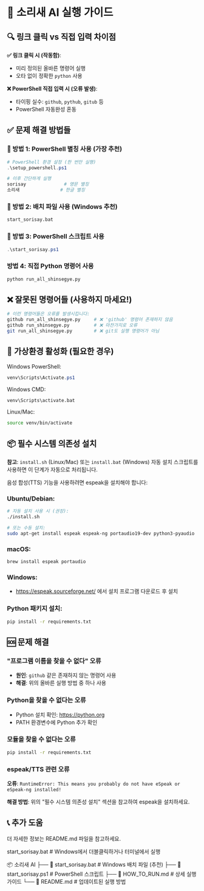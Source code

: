 # 🚀 소리새 AI 실행 가이드

## 🔍 **링크 클릭 vs 직접 입력 차이점**

**✅ 링크 클릭 시 (작동함)**:

- 미리 정의된 올바른 명령어 실행
- 오타 없이 정확한 `python` 사용

**❌ PowerShell 직접 입력 시 (오류 발생)**:

- 타이핑 실수: `github`, `pythub`, `gitub` 등
- PowerShell 자동완성 혼동

## ✅ **문제 해결 방법들**

### 🥇 방법 1: PowerShell 별칭 사용 (가장 추천)

```powershell
# PowerShell 환경 설정 (한 번만 실행)
.\setup_powershell.ps1

# 이후 간단하게 실행
sorisay              # 영문 별칭
소리새               # 한글 별칭
```

### 🥈 방법 2: 배치 파일 사용 (Windows 추천)

```cmd
start_sorisay.bat
```

### 🥉 방법 3: PowerShell 스크립트 사용

```powershell
.\start_sorisay.ps1
```

### 방법 4: 직접 Python 명령어 사용

```bash
python run_all_shinsegye.py
```

## ❌ 잘못된 명령어들 (사용하지 마세요!)

```bash
# 이런 명령어들은 오류를 발생시킵니다:
github run_all_shinsegye.py     # ❌ 'github' 명령어 존재하지 않음
github run_shinsegye.py         # ❌ 마찬가지로 오류
git run_all_shinsegye.py        # ❌ git도 실행 명령어가 아님
```

## 🔧 가상환경 활성화 (필요한 경우)

Windows PowerShell:

```powershell
venv\Scripts\Activate.ps1
```

Windows CMD:

```cmd
venv\Scripts\activate.bat
```

Linux/Mac:

```bash
source venv/bin/activate
```

## 📦 필수 시스템 의존성 설치

**참고**: `install.sh` (Linux/Mac) 또는 `install.bat` (Windows) 자동 설치 스크립트를 사용하면 이 단계가 자동으로 처리됩니다.

음성 합성(TTS) 기능을 사용하려면 espeak을 설치해야 합니다:

### Ubuntu/Debian:
```bash
# 자동 설치 사용 시 (권장):
./install.sh

# 또는 수동 설치:
sudo apt-get install espeak espeak-ng portaudio19-dev python3-pyaudio
```

### macOS:
```bash
brew install espeak portaudio
```

### Windows:
- https://espeak.sourceforge.net/ 에서 설치 프로그램 다운로드 후 설치

### Python 패키지 설치:
```bash
pip install -r requirements.txt
```

## 🆘 문제 해결

### "프로그램 이름을 찾을 수 없다" 오류

- **원인**: `github` 같은 존재하지 않는 명령어 사용
- **해결**: 위의 올바른 실행 방법 중 하나 사용

### Python을 찾을 수 없다는 오류

- Python 설치 확인: <https://python.org>
- PATH 환경변수에 Python 추가 확인

### 모듈을 찾을 수 없다는 오류

```bash
pip install -r requirements.txt
```

### espeak/TTS 관련 오류

**오류**: `RuntimeError: This means you probably do not have eSpeak or eSpeak-ng installed!`

**해결 방법**: 위의 "필수 시스템 의존성 설치" 섹션을 참고하여 espeak을 설치하세요.

## 📞 추가 도움

더 자세한 정보는 README.md 파일을 참고하세요.

start_sorisay.bat  # Windows에서 더블클릭하거나 터미널에서 실행

📦 소리새 AI
├── 🚀 start_sorisay.bat        # Windows 배치 파일 (추천)
├── 🔧 start_sorisay.ps1        # PowerShell 스크립트
├── 📖 HOW_TO_RUN.md            # 상세 실행 가이드
└── 📄 README.md                # 업데이트된 실행 방법
